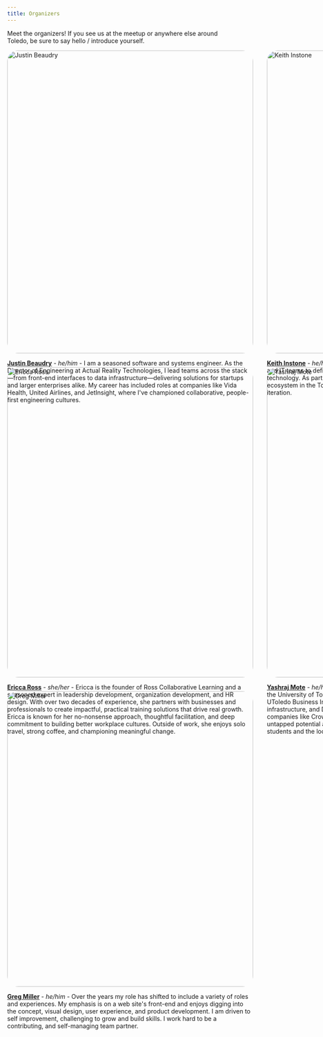 ```yaml
---
title: Organizers
---
```


Meet the organizers! If you see us at the meetup or anywhere else around Toledo, be sure to say hello / introduce yourself.

<div class="organizers">
  <div class="organizer">
    <img alt="Justin Beaudry" src="/images/justin.jpeg">
    <p>
      <span class="organizer-name"><a href="https://beaudry.dev" target="_blank" rel="noopener noreferrer">Justin Beaudry</a></span> - <span class="pronouns">he/him</span> - I am a seasoned software and systems engineer. As the Director of Engineering at Actual Reality Technologies, I lead teams across the stack—from front-end interfaces to data infrastructure—delivering solutions for startups and larger enterprises alike. My career has included roles at companies like Vida Health, United Airlines, and JetInsight, where I've championed collaborative, people-first engineering cultures.
    </p>
  </div>
   <div class="organizer">
    <img alt="Keith Instone" src="/images/keith.png">
    <p>
      <span class="organizer-name"><a href="https://dexterityux.com/" target="_blank" rel="noopener noreferrer">Keith Instone</a></span> - <span class="pronouns">he/him</span> - I am a user experience consultant, working with business and IT teams to define, design and deliver great experiences for people using technology. As part of <a href="https://techtoledo.com/" target="_blank" rel="noopener noreferrer">Tech Toledo</a> (from 2011-2019), I helped foster the tech ecosystem in the Toledo region. With things like Toledo Codes, time for the next iteration.
    </p>
  </div> 
  <div class="organizer">
    <img alt="Ericca Ross" src="/images/eross.jpg">
    <p>
      <span class="organizer-name"><a href="https://www.linkedin.com/in/ericcaross/" target="_blank" rel="noopener noreferrer">Ericca Ross</a></span> - <span class="pronouns">she/her</span> - Ericca is the founder of Ross Collaborative Learning and a seasoned expert in leadership development, organization development, and HR design. With over two decades of experience, she partners with businesses and professionals to create impactful, practical training solutions that drive real growth. Ericca is known for her no-nonsense approach, thoughtful facilitation, and deep commitment to building better workplace cultures. Outside of work, she enjoys solo travel, strong coffee, and championing meaningful change.
    </p>
  </div>
  <div class="organizer">
    <img alt="Yashraj Mote" src="/images/yash.jpeg">
    <p>
      <span class="organizer-name"><a href="https://www.linkedin.com/in/yashrajmote/" target="_blank">Yashraj Mote</a></span> - <span class="pronouns">he/him</span> - I'm a recent Computer Science Engineering graduate from the University of Toledo and currently working on an early-stage startup through the UToledo Business Incubator. My work spans full-stack development, AI/ML, cloud infrastructure, and DevOps — and I've had the chance to build production systems at companies like Crown Equipment and Abhitech Energycon. I believe Toledo has untapped potential as a tech hub, and I'm passionate about building bridges between students and the local tech ecosystem.
    </p>
  </div>
  <div class="organizer">
    <img alt="Greg Miller" src="/images/greg.jpeg">
    <p>
      <span class="organizer-name"><a href="https://gregmiller.io/" target="_blank" rel="noopener noreferrer">Greg Miller</a></span> - <span class="pronouns">he/him</span> - Over the years my role has shifted to include a variety of roles and experiences. My emphasis is on a web site's front-end and enjoys digging into the concept, visual design, user experience, and product development. I am driven to self improvement, challenging to grow and build skills. I work hard to be a contributing, and self-managing team partner.
    </p>
  </div>
</div>

<style>
  .organizers {
    display: grid;
    grid-template-columns: 1fr 1fr;
    gap: 2rem;
  }

  .organizer img {
    border-radius: 25px;
    width: 100%;
    aspect-ratio: 1 / 1;
    object-fit: cover;
  }

  .organizer-name {
    font-weight: bold;
  }

  .pronouns {
    font-style: italic;
  }

  @media (max-width: 600px) {
    .organizers {
      grid-template-columns: 1fr;
    }

    html .organizer {
      border-bottom: 2px solid black;
    }

    html.dark .organizer {
      border-bottom: 2px solid #DFDFD7;
    }
  }
</style>